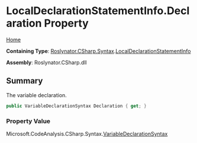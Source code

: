 <a name="_Top"></a>

# LocalDeclarationStatementInfo\.Declaration Property

[Home](../../../../../README.md#_Top)

**Containing Type**: [Roslynator.CSharp.Syntax](../../README.md#_Top)\.[LocalDeclarationStatementInfo](../README.md#_Top)

**Assembly**: Roslynator\.CSharp\.dll

## Summary

The variable declaration\.

```csharp
public VariableDeclarationSyntax Declaration { get; }
```

### Property Value

Microsoft\.CodeAnalysis\.CSharp\.Syntax\.[VariableDeclarationSyntax](https://docs.microsoft.com/en-us/dotnet/api/microsoft.codeanalysis.csharp.syntax.variabledeclarationsyntax)

